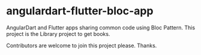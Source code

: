 # angulardart-flutter-bloc-app
AngularDart and Flutter apps sharing common code using Bloc Pattern. This project is the Library project to get books.

Contributors are welcome to join this project please. Thanks.
